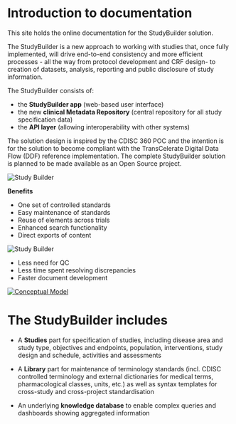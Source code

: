 # Introduction to documentation

This site holds the online documentation for the StudyBuilder solution.

The StudyBuilder is a new approach to working with studies that, once fully implemented, will drive end-to-end consistency and more efficient processes - all the way from protocol development and CRF design- to creation of datasets, analysis, reporting and public disclosure of study information.

The StudyBuilder consists of:

- the **StudyBuilder app** (web-based user interface)
- the new **clinical Metadata Repository** (central repository for all study specification data)
- the **API layer** (allowing interoperability with other systems)

The solution design is inspired by the CDISC 360 POC and the intention is for the solution to become compliant with the TransCelerate Digital Data Flow (DDF) reference implementation. The complete StudyBuilder solution is planned to be made available as an Open Source project.

![Study Builder](~@source/images/studybuilder-system.png)

**Benefits**

 - One set of controlled standards 
 - Easy maintenance of standards
 - Reuse of elements across trials
 - Enhanced search functionality
 - Direct exports of content

![Study Builder](~@source/images/arrow-down.png)

 - Less need for QC
 - Less time spent resolving discrepancies
 - Faster document development

[![Conceptual Model](~@source/images/clinical-mdr-vision-v2.png)](../images/clinical-mdr-vision-v2.png)

# The StudyBuilder includes

- A **Studies** part for specification of studies, including disease area and study type, objectives and endpoints, population, interventions, study design and schedule, activities and assessments

- A **Library** part for maintenance of terminology standards (incl. CDISC controlled terminology and external dictionaries for medical terms, pharmacological classes, units, etc.) as well as syntax templates for cross-study and cross-project standardisation

- An underlying **knowledge database** to enable complex queries and dashboards showing aggregated information
